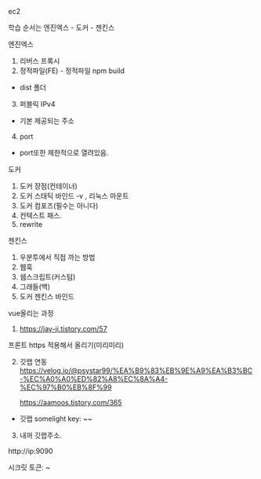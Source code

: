ec2

학습 순서는 엔진엑스 - 도커 - 젠킨스

엔진엑스

1. 리버스 프록시
2. 정적파일(FE) - 정적파일 npm build

- dist 폴더

3. 퍼블릭 IPv4

- 기본 제공되는 주소

4. port

- port또한 제한적으로 열려있음.

도커

1. 도커 장점(컨테이너)
2. 도커 스태틱 바인드 -v , 리눅스 마운트
3. 도커 컴포즈(필수는 아니다)
4. 컨텍스트 패스.
5. rewrite

젠킨스

1. 우분투에서 직접 까는 방법
2. 웹훅
3. 쉡스크립트(커스텀)
4. 그래들(백)
5. 도커 젠킨스 바인드

vue올리는 과정

1. https://jay-ji.tistory.com/57

프론트 https 적용해서 올리기(미리미리)

2. 깃랩 연동
   https://velog.io/@psystar99/%EA%B9%83%EB%9E%A9%EA%B3%BC-%EC%A0%A0%ED%82%A8%EC%8A%A4-%EC%97%B0%EB%8F%99

   https://aamoos.tistory.com/365

- 깃랩 somelight key: ~~

3. 내꺼 깃랩주소.

http://ip:9090

시크릿 토큰: ~
